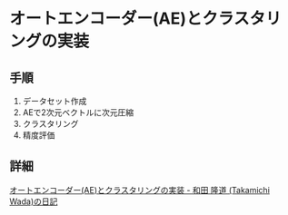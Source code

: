# オートエンコーダー(AE)とクラスタリングの実装
## 手順
1. データセット作成
2. AEで2次元ベクトルに次元圧縮
3. クラスタリング
4. 精度評価
## 詳細
[オートエンコーダー\(AE\)とクラスタリングの実装 \- 和田 隆道 \(Takamichi Wada\)の日記](https://person.hatenablog.jp/entry/2018/04/06/220434#3)

